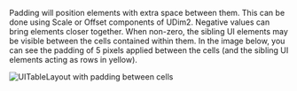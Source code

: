 Padding will position elements with extra space between them. This can be
done using Scale or Offset components of UDim2. Negative values can bring
elements closer together. When non-zero, the sibling UI elements may be
visible between the cells contained within them. In the image below, you
can see the padding of 5 pixels applied between the cells (and the sibling
UI elements acting as rows in yellow).

![UITableLayout with padding between cells][1]

[1]: https://prod.docsiteassets.roblox.com/assets/bltff6ce5d154eee764/UITableLayout_Padding.png
